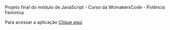 Projeto final do módulo de JavaScript - Curso da WomakersCode - Potência Feminina

Para acessar a aplicação <a href="https://fabi-trindade.github.io/Intro-Star-Wars/"> Clique aqui </a>